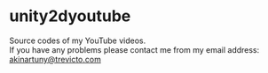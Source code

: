# unity2dyoutube
Source codes of my YouTube videos. <br>
If you have any problems please contact me from my email address: akinartuny@trevicto.com

